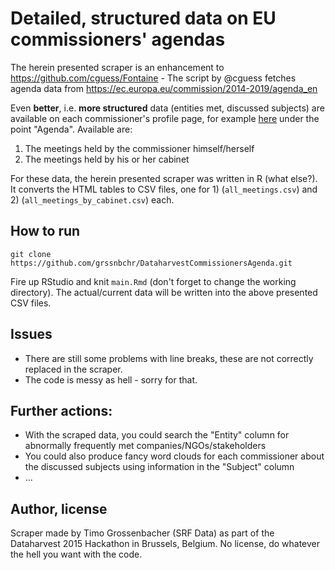 # Detailed, structured data on EU commissioners' agendas

The herein presented scraper is an enhancement to https://github.com/cguess/Fontaine - The script by @cguess fetches agenda data from https://ec.europa.eu/commission/2014-2019/agenda_en

Even **better**, i.e. **more structured** data (entities met, discussed subjects) are available on each commissioner's profile page, for example [here](http://ec.europa.eu/commission/2014-2019/timmermans_en) under the point "Agenda". Available are:

1. The meetings held by the commissioner himself/herself
2. The meetings held by his or her cabinet

For these data, the herein presented scraper was written in R (what else?). It converts the HTML tables to CSV files, one for 1) (`all_meetings.csv`) and 2) (`all_meetings_by_cabinet.csv`) each. 

## How to run

```
git clone https://github.com/grssnbchr/DataharvestCommissionersAgenda.git
```

Fire up RStudio and knit `main.Rmd` (don't forget to change the working directory). The actual/current data will be written into the above presented CSV files. 

## Issues

* There are still some problems with line breaks, these are not correctly replaced in the scraper. 
* The code is messy as hell - sorry for that. 

## Further actions:

* With the scraped data, you could search the "Entity" column for abnormally frequently met companies/NGOs/stakeholders
* You could also produce fancy word clouds for each commissioner about the discussed subjects using information in the "Subject" column
* ...

## Author, license

Scraper made by Timo Grossenbacher (SRF Data) as part of the Dataharvest 2015 Hackathon in Brussels, Belgium.
No license, do whatever the hell you want with the code. 

